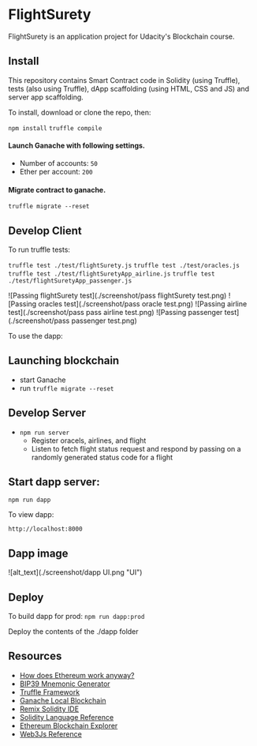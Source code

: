 # FlightSurety

FlightSurety is an application project for Udacity's Blockchain course.

## Install

This repository contains Smart Contract code in Solidity (using Truffle), tests (also using Truffle), dApp scaffolding (using HTML, CSS and JS) and server app scaffolding.

To install, download or clone the repo, then:

`npm install`
`truffle compile`

#### Launch Ganache with following settings.
- Number of accounts: `50`
- Ether per account: `200`

#### Migrate contract to ganache.

`truffle migrate --reset`

## Develop Client

To run truffle tests:

`truffle test ./test/flightSurety.js`
`truffle test ./test/oracles.js`
`truffle test ./test/flightSuretyApp_airline.js`
`truffle test ./test/flightSuretyApp_passenger.js`

![Passing flightSurety test](./screenshot/pass flightSurety test.png)
![Passing oracles test](./screenshot/pass oracle test.png)
![Passing airline test](./screenshot/pass pass airline test.png)
![Passing passenger test](./screenshot/pass passenger test.png)

To use the dapp:

## Launching blockchain

- start Ganache 
- run `truffle migrate --reset`

## Develop Server
- `npm run server`
    - Register oracels, airlines, and flight
    - Listen to fetch flight status request and respond by passing on a randomly generated status code for a flight

## Start dapp server:

`npm run dapp`

To view dapp:

`http://localhost:8000`

## Dapp image

![alt_text](./screenshot/dapp UI.png "UI")

## Deploy

To build dapp for prod:
`npm run dapp:prod`

Deploy the contents of the ./dapp folder


## Resources

* [How does Ethereum work anyway?](https://medium.com/@preethikasireddy/how-does-ethereum-work-anyway-22d1df506369)
* [BIP39 Mnemonic Generator](https://iancoleman.io/bip39/)
* [Truffle Framework](http://truffleframework.com/)
* [Ganache Local Blockchain](http://truffleframework.com/ganache/)
* [Remix Solidity IDE](https://remix.ethereum.org/)
* [Solidity Language Reference](http://solidity.readthedocs.io/en/v0.4.24/)
* [Ethereum Blockchain Explorer](https://etherscan.io/)
* [Web3Js Reference](https://github.com/ethereum/wiki/wiki/JavaScript-API)
